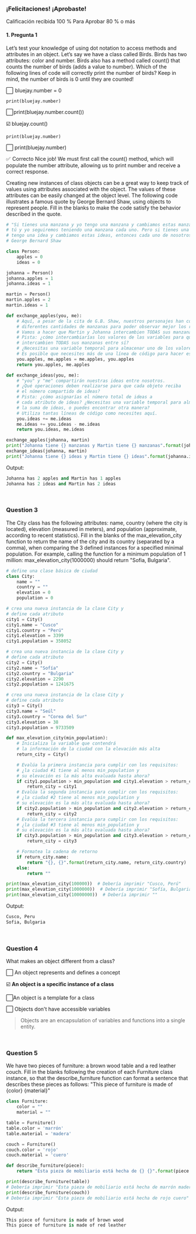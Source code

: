 ### ¡Felicitaciones! ¡Aprobaste!
Calificación recibida 100 %
Para Aprobar 80 % o más

#### 1. Pregunta 1
Let’s test your knowledge of using dot notation to access methods and attributes in an object. Let’s say we have a class called Birds. Birds has two attributes: color and number. Birds also has a method called count() that counts the number of birds (adds a value to number). Which of the following lines of code will correctly print the number of birds? Keep in mind, the number of birds is 0 until they are counted!

⬜  bluejay.number = 0

    print(bluejay.number)


⬜ print(bluejay.number.count())


☑️ bluejay.count()

    print(bluejay.number)


⬜ print(bluejay.number)

✅  Correcto
    Nice job! We must first call the count() method, which will populate the number attribute, allowing us to print number and receive a correct response.

Creating new instances of class objects can be a great way to keep track of values using attributes associated with the object. The values of these attributes can be easily changed at the object level. The following code illustrates a famous quote by George Bernard Shaw, using objects to represent people. Fill in the blanks to make the code satisfy the behavior described in the quote.

``` PYTHON
# "Si tienes una manzana y yo tengo una manzana y cambiamos estas manzanas, 
# tú y yo seguiremos teniendo una manzana cada uno. Pero si tienes una idea y yo 
# tengo una idea y cambiamos estas ideas, entonces cada uno de nosotros tendrá dos ideas."
# George Bernard Shaw

class Person:
    apples = 0
    ideas = 0

johanna = Person()
johanna.apples = 1
johanna.ideas = 1

martin = Person()
martin.apples = 2
martin.ideas = 1

def exchange_apples(you, me):
    # Aquí, a pesar de la cita de G.B. Shaw, nuestros personajes han comenzado con
    # diferentes cantidades de manzanas para poder observar mejor los resultados.
    # Vamos a hacer que Martin y Johanna intercambien TODAS sus manzanas entre sí.
    # Pista: ¿cómo intercambiarías los valores de las variables para que "you" y "me"
    # intercambien TODAS sus manzanas entre sí?
    # ¿Necesitas una variable temporal para almacenar uno de los valores?
    # Es posible que necesites más de una línea de código para hacer eso, lo cual está bien.
    you.apples, me.apples = me.apples, you.apples
    return you.apples, me.apples

def exchange_ideas(you, me):
    # "you" y "me" compartirán nuestras ideas entre nosotros.
    # ¿Qué operaciones deben realizarse para que cada objeto reciba
    # el número compartido de ideas?
    # Pista: ¿cómo asignarías el número total de ideas a
    # cada atributo de ideas? ¿Necesitas una variable temporal para almacenar
    # la suma de ideas, o puedes encontrar otra manera?
    # Utiliza tantas líneas de código como necesites aquí.
    you.ideas += me.ideas
    me.ideas += you.ideas - me.ideas
    return you.ideas, me.ideas

exchange_apples(johanna, martin)
print("Johanna tiene {} manzanas y Martin tiene {} manzanas".format(johanna.apples, martin.apples))
exchange_ideas(johanna, martin)
print("Johanna tiene {} ideas y Martin tiene {} ideas".format(johanna.ideas, martin.ideas))

```

Output:

``` PYTHON
Johanna has 2 apples and Martin has 1 apples
Johanna has 2 ideas and Martin has 2 ideas
```

<br>

### Question 3

The City class has the following attributes: name, country (where the city is located), elevation (measured in meters), and population (approximate, according to recent statistics). Fill in the blanks of the max_elevation_city function to return the name of the city and its country (separated by a comma), when comparing the 3 defined instances for a specified minimal population. For example, calling the function for a minimum population of 1 million: max_elevation_city(1000000) should return "Sofia, Bulgaria".

``` PYTHON
# define una clase básica de ciudad
class City:
    name = ""
    country = ""
    elevation = 0 
    population = 0

# crea una nueva instancia de la clase City y
# define cada atributo
city1 = City()
city1.name = "Cusco"
city1.country = "Perú"
city1.elevation = 3399
city1.population = 358052

# crea una nueva instancia de la clase City y
# define cada atributo
city2 = City()
city2.name = "Sofía"
city2.country = "Bulgaria"
city2.elevation = 2290
city2.population = 1241675

# crea una nueva instancia de la clase City y
# define cada atributo
city3 = City()
city3.name = "Seúl"
city3.country = "Corea del Sur"
city3.elevation = 38
city3.population = 9733509

def max_elevation_city(min_population):
    # Inicializa la variable que contendrá
    # la información de la ciudad con la elevación más alta
    return_city = City()

    # Evalúa la primera instancia para cumplir con los requisitos:
    # ¿la ciudad #1 tiene al menos min_population y
    # su elevación es la más alta evaluada hasta ahora?
    if city1.population > min_population and city1.elevation > return_city.elevation:
        return_city = city1
    # Evalúa la segunda instancia para cumplir con los requisitos:
    # ¿la ciudad #2 tiene al menos min_population y
    # su elevación es la más alta evaluada hasta ahora?
    if city2.population > min_population and city2.elevation > return_city.elevation:
        return_city = city2
    # Evalúa la tercera instancia para cumplir con los requisitos:
    # ¿la ciudad #3 tiene al menos min_population y
    # su elevación es la más alta evaluada hasta ahora?
    if city3.population > min_population and city3.elevation > return_city.elevation:
        return_city = city3

    # Formatea la cadena de retorno
    if return_city.name:
        return "{}, {}".format(return_city.name, return_city.country)
    else:
        return ""

print(max_elevation_city(100000))  # Debería imprimir "Cusco, Perú"
print(max_elevation_city(1000000))  # Debería imprimir "Sofía, Bulgaria"
print(max_elevation_city(10000000))  # Debería imprimir ""

```

Output:

``` PYTHON
Cusco, Peru
Sofia, Bulgaria
```

<br>

### Question 4

What makes an object different from a class?

⬜ An object represents and defines a concept

☑️  **An object is a specific instance of a class**
  
⬜An object is a template for a class

⬜ Objects don't have accessible variables

> Objects are an encapsulation of variables and functions into a single entity.

<br>

### Question 5

We have two pieces of furniture: a brown wood table and a red leather couch. Fill in the blanks following the creation of each Furniture class instance, so that the describe_furniture function can format a sentence that describes these pieces as follows: "This piece of furniture is made of {color} {material}"

``` PYTHON
class Furniture:
    color = ""
    material = ""

table = Furniture()
table.color = 'marrón'
table.material = 'madera'

couch = Furniture()
couch.color = 'rojo'
couch.material = 'cuero'

def describe_furniture(piece):
    return "Esta pieza de mobiliario está hecha de {} {}".format(piece.color, piece.material)

print(describe_furniture(table)) 
# Debería imprimir "Esta pieza de mobiliario está hecha de marrón madera"
print(describe_furniture(couch)) 
# Debería imprimir "Esta pieza de mobiliario está hecha de rojo cuero"

```

Output:

``` PYTHON
This piece of furniture is made of brown wood
This piece of furniture is made of red leather
```
